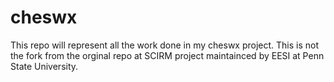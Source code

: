# cheswx
This repo will represent all the work done in my cheswx project. This is  not the fork from the orginal repo at SCIRM project maintainced by EESI at Penn State University.
